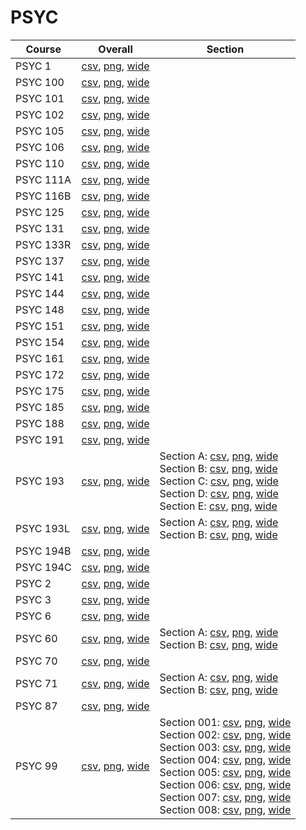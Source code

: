 # PSYC

| Course | Overall | Section |
| ------ | ------- | ------- |
| PSYC 1 | [csv](https://github.com/UCSD-Historical-Enrollment-Data/2023Winter/blob/main/overall/PSYC%201.csv), [png](https://raw.githubusercontent.com/UCSD-Historical-Enrollment-Data/2023Winter/main/plot_overall/PSYC%201.png), [wide](https://raw.githubusercontent.com/UCSD-Historical-Enrollment-Data/2023Winter/main/plot_overall_wide/PSYC%201.png) |  |
| PSYC 100 | [csv](https://github.com/UCSD-Historical-Enrollment-Data/2023Winter/blob/main/overall/PSYC%20100.csv), [png](https://raw.githubusercontent.com/UCSD-Historical-Enrollment-Data/2023Winter/main/plot_overall/PSYC%20100.png), [wide](https://raw.githubusercontent.com/UCSD-Historical-Enrollment-Data/2023Winter/main/plot_overall_wide/PSYC%20100.png) |  |
| PSYC 101 | [csv](https://github.com/UCSD-Historical-Enrollment-Data/2023Winter/blob/main/overall/PSYC%20101.csv), [png](https://raw.githubusercontent.com/UCSD-Historical-Enrollment-Data/2023Winter/main/plot_overall/PSYC%20101.png), [wide](https://raw.githubusercontent.com/UCSD-Historical-Enrollment-Data/2023Winter/main/plot_overall_wide/PSYC%20101.png) |  |
| PSYC 102 | [csv](https://github.com/UCSD-Historical-Enrollment-Data/2023Winter/blob/main/overall/PSYC%20102.csv), [png](https://raw.githubusercontent.com/UCSD-Historical-Enrollment-Data/2023Winter/main/plot_overall/PSYC%20102.png), [wide](https://raw.githubusercontent.com/UCSD-Historical-Enrollment-Data/2023Winter/main/plot_overall_wide/PSYC%20102.png) |  |
| PSYC 105 | [csv](https://github.com/UCSD-Historical-Enrollment-Data/2023Winter/blob/main/overall/PSYC%20105.csv), [png](https://raw.githubusercontent.com/UCSD-Historical-Enrollment-Data/2023Winter/main/plot_overall/PSYC%20105.png), [wide](https://raw.githubusercontent.com/UCSD-Historical-Enrollment-Data/2023Winter/main/plot_overall_wide/PSYC%20105.png) |  |
| PSYC 106 | [csv](https://github.com/UCSD-Historical-Enrollment-Data/2023Winter/blob/main/overall/PSYC%20106.csv), [png](https://raw.githubusercontent.com/UCSD-Historical-Enrollment-Data/2023Winter/main/plot_overall/PSYC%20106.png), [wide](https://raw.githubusercontent.com/UCSD-Historical-Enrollment-Data/2023Winter/main/plot_overall_wide/PSYC%20106.png) |  |
| PSYC 110 | [csv](https://github.com/UCSD-Historical-Enrollment-Data/2023Winter/blob/main/overall/PSYC%20110.csv), [png](https://raw.githubusercontent.com/UCSD-Historical-Enrollment-Data/2023Winter/main/plot_overall/PSYC%20110.png), [wide](https://raw.githubusercontent.com/UCSD-Historical-Enrollment-Data/2023Winter/main/plot_overall_wide/PSYC%20110.png) |  |
| PSYC 111A | [csv](https://github.com/UCSD-Historical-Enrollment-Data/2023Winter/blob/main/overall/PSYC%20111A.csv), [png](https://raw.githubusercontent.com/UCSD-Historical-Enrollment-Data/2023Winter/main/plot_overall/PSYC%20111A.png), [wide](https://raw.githubusercontent.com/UCSD-Historical-Enrollment-Data/2023Winter/main/plot_overall_wide/PSYC%20111A.png) |  |
| PSYC 116B | [csv](https://github.com/UCSD-Historical-Enrollment-Data/2023Winter/blob/main/overall/PSYC%20116B.csv), [png](https://raw.githubusercontent.com/UCSD-Historical-Enrollment-Data/2023Winter/main/plot_overall/PSYC%20116B.png), [wide](https://raw.githubusercontent.com/UCSD-Historical-Enrollment-Data/2023Winter/main/plot_overall_wide/PSYC%20116B.png) |  |
| PSYC 125 | [csv](https://github.com/UCSD-Historical-Enrollment-Data/2023Winter/blob/main/overall/PSYC%20125.csv), [png](https://raw.githubusercontent.com/UCSD-Historical-Enrollment-Data/2023Winter/main/plot_overall/PSYC%20125.png), [wide](https://raw.githubusercontent.com/UCSD-Historical-Enrollment-Data/2023Winter/main/plot_overall_wide/PSYC%20125.png) |  |
| PSYC 131 | [csv](https://github.com/UCSD-Historical-Enrollment-Data/2023Winter/blob/main/overall/PSYC%20131.csv), [png](https://raw.githubusercontent.com/UCSD-Historical-Enrollment-Data/2023Winter/main/plot_overall/PSYC%20131.png), [wide](https://raw.githubusercontent.com/UCSD-Historical-Enrollment-Data/2023Winter/main/plot_overall_wide/PSYC%20131.png) |  |
| PSYC 133R | [csv](https://github.com/UCSD-Historical-Enrollment-Data/2023Winter/blob/main/overall/PSYC%20133R.csv), [png](https://raw.githubusercontent.com/UCSD-Historical-Enrollment-Data/2023Winter/main/plot_overall/PSYC%20133R.png), [wide](https://raw.githubusercontent.com/UCSD-Historical-Enrollment-Data/2023Winter/main/plot_overall_wide/PSYC%20133R.png) |  |
| PSYC 137 | [csv](https://github.com/UCSD-Historical-Enrollment-Data/2023Winter/blob/main/overall/PSYC%20137.csv), [png](https://raw.githubusercontent.com/UCSD-Historical-Enrollment-Data/2023Winter/main/plot_overall/PSYC%20137.png), [wide](https://raw.githubusercontent.com/UCSD-Historical-Enrollment-Data/2023Winter/main/plot_overall_wide/PSYC%20137.png) |  |
| PSYC 141 | [csv](https://github.com/UCSD-Historical-Enrollment-Data/2023Winter/blob/main/overall/PSYC%20141.csv), [png](https://raw.githubusercontent.com/UCSD-Historical-Enrollment-Data/2023Winter/main/plot_overall/PSYC%20141.png), [wide](https://raw.githubusercontent.com/UCSD-Historical-Enrollment-Data/2023Winter/main/plot_overall_wide/PSYC%20141.png) |  |
| PSYC 144 | [csv](https://github.com/UCSD-Historical-Enrollment-Data/2023Winter/blob/main/overall/PSYC%20144.csv), [png](https://raw.githubusercontent.com/UCSD-Historical-Enrollment-Data/2023Winter/main/plot_overall/PSYC%20144.png), [wide](https://raw.githubusercontent.com/UCSD-Historical-Enrollment-Data/2023Winter/main/plot_overall_wide/PSYC%20144.png) |  |
| PSYC 148 | [csv](https://github.com/UCSD-Historical-Enrollment-Data/2023Winter/blob/main/overall/PSYC%20148.csv), [png](https://raw.githubusercontent.com/UCSD-Historical-Enrollment-Data/2023Winter/main/plot_overall/PSYC%20148.png), [wide](https://raw.githubusercontent.com/UCSD-Historical-Enrollment-Data/2023Winter/main/plot_overall_wide/PSYC%20148.png) |  |
| PSYC 151 | [csv](https://github.com/UCSD-Historical-Enrollment-Data/2023Winter/blob/main/overall/PSYC%20151.csv), [png](https://raw.githubusercontent.com/UCSD-Historical-Enrollment-Data/2023Winter/main/plot_overall/PSYC%20151.png), [wide](https://raw.githubusercontent.com/UCSD-Historical-Enrollment-Data/2023Winter/main/plot_overall_wide/PSYC%20151.png) |  |
| PSYC 154 | [csv](https://github.com/UCSD-Historical-Enrollment-Data/2023Winter/blob/main/overall/PSYC%20154.csv), [png](https://raw.githubusercontent.com/UCSD-Historical-Enrollment-Data/2023Winter/main/plot_overall/PSYC%20154.png), [wide](https://raw.githubusercontent.com/UCSD-Historical-Enrollment-Data/2023Winter/main/plot_overall_wide/PSYC%20154.png) |  |
| PSYC 161 | [csv](https://github.com/UCSD-Historical-Enrollment-Data/2023Winter/blob/main/overall/PSYC%20161.csv), [png](https://raw.githubusercontent.com/UCSD-Historical-Enrollment-Data/2023Winter/main/plot_overall/PSYC%20161.png), [wide](https://raw.githubusercontent.com/UCSD-Historical-Enrollment-Data/2023Winter/main/plot_overall_wide/PSYC%20161.png) |  |
| PSYC 172 | [csv](https://github.com/UCSD-Historical-Enrollment-Data/2023Winter/blob/main/overall/PSYC%20172.csv), [png](https://raw.githubusercontent.com/UCSD-Historical-Enrollment-Data/2023Winter/main/plot_overall/PSYC%20172.png), [wide](https://raw.githubusercontent.com/UCSD-Historical-Enrollment-Data/2023Winter/main/plot_overall_wide/PSYC%20172.png) |  |
| PSYC 175 | [csv](https://github.com/UCSD-Historical-Enrollment-Data/2023Winter/blob/main/overall/PSYC%20175.csv), [png](https://raw.githubusercontent.com/UCSD-Historical-Enrollment-Data/2023Winter/main/plot_overall/PSYC%20175.png), [wide](https://raw.githubusercontent.com/UCSD-Historical-Enrollment-Data/2023Winter/main/plot_overall_wide/PSYC%20175.png) |  |
| PSYC 185 | [csv](https://github.com/UCSD-Historical-Enrollment-Data/2023Winter/blob/main/overall/PSYC%20185.csv), [png](https://raw.githubusercontent.com/UCSD-Historical-Enrollment-Data/2023Winter/main/plot_overall/PSYC%20185.png), [wide](https://raw.githubusercontent.com/UCSD-Historical-Enrollment-Data/2023Winter/main/plot_overall_wide/PSYC%20185.png) |  |
| PSYC 188 | [csv](https://github.com/UCSD-Historical-Enrollment-Data/2023Winter/blob/main/overall/PSYC%20188.csv), [png](https://raw.githubusercontent.com/UCSD-Historical-Enrollment-Data/2023Winter/main/plot_overall/PSYC%20188.png), [wide](https://raw.githubusercontent.com/UCSD-Historical-Enrollment-Data/2023Winter/main/plot_overall_wide/PSYC%20188.png) |  |
| PSYC 191 | [csv](https://github.com/UCSD-Historical-Enrollment-Data/2023Winter/blob/main/overall/PSYC%20191.csv), [png](https://raw.githubusercontent.com/UCSD-Historical-Enrollment-Data/2023Winter/main/plot_overall/PSYC%20191.png), [wide](https://raw.githubusercontent.com/UCSD-Historical-Enrollment-Data/2023Winter/main/plot_overall_wide/PSYC%20191.png) |  |
| PSYC 193 | [csv](https://github.com/UCSD-Historical-Enrollment-Data/2023Winter/blob/main/overall/PSYC%20193.csv), [png](https://raw.githubusercontent.com/UCSD-Historical-Enrollment-Data/2023Winter/main/plot_overall/PSYC%20193.png), [wide](https://raw.githubusercontent.com/UCSD-Historical-Enrollment-Data/2023Winter/main/plot_overall_wide/PSYC%20193.png) | Section A: [csv](https://github.com/UCSD-Historical-Enrollment-Data/2023Winter/blob/main/section/PSYC%20193_A.csv), [png](https://raw.githubusercontent.com/UCSD-Historical-Enrollment-Data/2023Winter/main/plot_section/PSYC%20193_A.png), [wide](https://raw.githubusercontent.com/UCSD-Historical-Enrollment-Data/2023Winter/main/plot_section_wide/PSYC%20193_A.png)<br>Section B: [csv](https://github.com/UCSD-Historical-Enrollment-Data/2023Winter/blob/main/section/PSYC%20193_B.csv), [png](https://raw.githubusercontent.com/UCSD-Historical-Enrollment-Data/2023Winter/main/plot_section/PSYC%20193_B.png), [wide](https://raw.githubusercontent.com/UCSD-Historical-Enrollment-Data/2023Winter/main/plot_section_wide/PSYC%20193_B.png)<br>Section C: [csv](https://github.com/UCSD-Historical-Enrollment-Data/2023Winter/blob/main/section/PSYC%20193_C.csv), [png](https://raw.githubusercontent.com/UCSD-Historical-Enrollment-Data/2023Winter/main/plot_section/PSYC%20193_C.png), [wide](https://raw.githubusercontent.com/UCSD-Historical-Enrollment-Data/2023Winter/main/plot_section_wide/PSYC%20193_C.png)<br>Section D: [csv](https://github.com/UCSD-Historical-Enrollment-Data/2023Winter/blob/main/section/PSYC%20193_D.csv), [png](https://raw.githubusercontent.com/UCSD-Historical-Enrollment-Data/2023Winter/main/plot_section/PSYC%20193_D.png), [wide](https://raw.githubusercontent.com/UCSD-Historical-Enrollment-Data/2023Winter/main/plot_section_wide/PSYC%20193_D.png)<br>Section E: [csv](https://github.com/UCSD-Historical-Enrollment-Data/2023Winter/blob/main/section/PSYC%20193_E.csv), [png](https://raw.githubusercontent.com/UCSD-Historical-Enrollment-Data/2023Winter/main/plot_section/PSYC%20193_E.png), [wide](https://raw.githubusercontent.com/UCSD-Historical-Enrollment-Data/2023Winter/main/plot_section_wide/PSYC%20193_E.png) |
| PSYC 193L | [csv](https://github.com/UCSD-Historical-Enrollment-Data/2023Winter/blob/main/overall/PSYC%20193L.csv), [png](https://raw.githubusercontent.com/UCSD-Historical-Enrollment-Data/2023Winter/main/plot_overall/PSYC%20193L.png), [wide](https://raw.githubusercontent.com/UCSD-Historical-Enrollment-Data/2023Winter/main/plot_overall_wide/PSYC%20193L.png) | Section A: [csv](https://github.com/UCSD-Historical-Enrollment-Data/2023Winter/blob/main/section/PSYC%20193L_A.csv), [png](https://raw.githubusercontent.com/UCSD-Historical-Enrollment-Data/2023Winter/main/plot_section/PSYC%20193L_A.png), [wide](https://raw.githubusercontent.com/UCSD-Historical-Enrollment-Data/2023Winter/main/plot_section_wide/PSYC%20193L_A.png)<br>Section B: [csv](https://github.com/UCSD-Historical-Enrollment-Data/2023Winter/blob/main/section/PSYC%20193L_B.csv), [png](https://raw.githubusercontent.com/UCSD-Historical-Enrollment-Data/2023Winter/main/plot_section/PSYC%20193L_B.png), [wide](https://raw.githubusercontent.com/UCSD-Historical-Enrollment-Data/2023Winter/main/plot_section_wide/PSYC%20193L_B.png) |
| PSYC 194B | [csv](https://github.com/UCSD-Historical-Enrollment-Data/2023Winter/blob/main/overall/PSYC%20194B.csv), [png](https://raw.githubusercontent.com/UCSD-Historical-Enrollment-Data/2023Winter/main/plot_overall/PSYC%20194B.png), [wide](https://raw.githubusercontent.com/UCSD-Historical-Enrollment-Data/2023Winter/main/plot_overall_wide/PSYC%20194B.png) |  |
| PSYC 194C | [csv](https://github.com/UCSD-Historical-Enrollment-Data/2023Winter/blob/main/overall/PSYC%20194C.csv), [png](https://raw.githubusercontent.com/UCSD-Historical-Enrollment-Data/2023Winter/main/plot_overall/PSYC%20194C.png), [wide](https://raw.githubusercontent.com/UCSD-Historical-Enrollment-Data/2023Winter/main/plot_overall_wide/PSYC%20194C.png) |  |
| PSYC 2 | [csv](https://github.com/UCSD-Historical-Enrollment-Data/2023Winter/blob/main/overall/PSYC%202.csv), [png](https://raw.githubusercontent.com/UCSD-Historical-Enrollment-Data/2023Winter/main/plot_overall/PSYC%202.png), [wide](https://raw.githubusercontent.com/UCSD-Historical-Enrollment-Data/2023Winter/main/plot_overall_wide/PSYC%202.png) |  |
| PSYC 3 | [csv](https://github.com/UCSD-Historical-Enrollment-Data/2023Winter/blob/main/overall/PSYC%203.csv), [png](https://raw.githubusercontent.com/UCSD-Historical-Enrollment-Data/2023Winter/main/plot_overall/PSYC%203.png), [wide](https://raw.githubusercontent.com/UCSD-Historical-Enrollment-Data/2023Winter/main/plot_overall_wide/PSYC%203.png) |  |
| PSYC 6 | [csv](https://github.com/UCSD-Historical-Enrollment-Data/2023Winter/blob/main/overall/PSYC%206.csv), [png](https://raw.githubusercontent.com/UCSD-Historical-Enrollment-Data/2023Winter/main/plot_overall/PSYC%206.png), [wide](https://raw.githubusercontent.com/UCSD-Historical-Enrollment-Data/2023Winter/main/plot_overall_wide/PSYC%206.png) |  |
| PSYC 60 | [csv](https://github.com/UCSD-Historical-Enrollment-Data/2023Winter/blob/main/overall/PSYC%2060.csv), [png](https://raw.githubusercontent.com/UCSD-Historical-Enrollment-Data/2023Winter/main/plot_overall/PSYC%2060.png), [wide](https://raw.githubusercontent.com/UCSD-Historical-Enrollment-Data/2023Winter/main/plot_overall_wide/PSYC%2060.png) | Section A: [csv](https://github.com/UCSD-Historical-Enrollment-Data/2023Winter/blob/main/section/PSYC%2060_A.csv), [png](https://raw.githubusercontent.com/UCSD-Historical-Enrollment-Data/2023Winter/main/plot_section/PSYC%2060_A.png), [wide](https://raw.githubusercontent.com/UCSD-Historical-Enrollment-Data/2023Winter/main/plot_section_wide/PSYC%2060_A.png)<br>Section B: [csv](https://github.com/UCSD-Historical-Enrollment-Data/2023Winter/blob/main/section/PSYC%2060_B.csv), [png](https://raw.githubusercontent.com/UCSD-Historical-Enrollment-Data/2023Winter/main/plot_section/PSYC%2060_B.png), [wide](https://raw.githubusercontent.com/UCSD-Historical-Enrollment-Data/2023Winter/main/plot_section_wide/PSYC%2060_B.png) |
| PSYC 70 | [csv](https://github.com/UCSD-Historical-Enrollment-Data/2023Winter/blob/main/overall/PSYC%2070.csv), [png](https://raw.githubusercontent.com/UCSD-Historical-Enrollment-Data/2023Winter/main/plot_overall/PSYC%2070.png), [wide](https://raw.githubusercontent.com/UCSD-Historical-Enrollment-Data/2023Winter/main/plot_overall_wide/PSYC%2070.png) |  |
| PSYC 71 | [csv](https://github.com/UCSD-Historical-Enrollment-Data/2023Winter/blob/main/overall/PSYC%2071.csv), [png](https://raw.githubusercontent.com/UCSD-Historical-Enrollment-Data/2023Winter/main/plot_overall/PSYC%2071.png), [wide](https://raw.githubusercontent.com/UCSD-Historical-Enrollment-Data/2023Winter/main/plot_overall_wide/PSYC%2071.png) | Section A: [csv](https://github.com/UCSD-Historical-Enrollment-Data/2023Winter/blob/main/section/PSYC%2071_A.csv), [png](https://raw.githubusercontent.com/UCSD-Historical-Enrollment-Data/2023Winter/main/plot_section/PSYC%2071_A.png), [wide](https://raw.githubusercontent.com/UCSD-Historical-Enrollment-Data/2023Winter/main/plot_section_wide/PSYC%2071_A.png)<br>Section B: [csv](https://github.com/UCSD-Historical-Enrollment-Data/2023Winter/blob/main/section/PSYC%2071_B.csv), [png](https://raw.githubusercontent.com/UCSD-Historical-Enrollment-Data/2023Winter/main/plot_section/PSYC%2071_B.png), [wide](https://raw.githubusercontent.com/UCSD-Historical-Enrollment-Data/2023Winter/main/plot_section_wide/PSYC%2071_B.png) |
| PSYC 87 | [csv](https://github.com/UCSD-Historical-Enrollment-Data/2023Winter/blob/main/overall/PSYC%2087.csv), [png](https://raw.githubusercontent.com/UCSD-Historical-Enrollment-Data/2023Winter/main/plot_overall/PSYC%2087.png), [wide](https://raw.githubusercontent.com/UCSD-Historical-Enrollment-Data/2023Winter/main/plot_overall_wide/PSYC%2087.png) |  |
| PSYC 99 | [csv](https://github.com/UCSD-Historical-Enrollment-Data/2023Winter/blob/main/overall/PSYC%2099.csv), [png](https://raw.githubusercontent.com/UCSD-Historical-Enrollment-Data/2023Winter/main/plot_overall/PSYC%2099.png), [wide](https://raw.githubusercontent.com/UCSD-Historical-Enrollment-Data/2023Winter/main/plot_overall_wide/PSYC%2099.png) | Section 001: [csv](https://github.com/UCSD-Historical-Enrollment-Data/2023Winter/blob/main/section/PSYC%2099_001.csv), [png](https://raw.githubusercontent.com/UCSD-Historical-Enrollment-Data/2023Winter/main/plot_section/PSYC%2099_001.png), [wide](https://raw.githubusercontent.com/UCSD-Historical-Enrollment-Data/2023Winter/main/plot_section_wide/PSYC%2099_001.png)<br>Section 002: [csv](https://github.com/UCSD-Historical-Enrollment-Data/2023Winter/blob/main/section/PSYC%2099_002.csv), [png](https://raw.githubusercontent.com/UCSD-Historical-Enrollment-Data/2023Winter/main/plot_section/PSYC%2099_002.png), [wide](https://raw.githubusercontent.com/UCSD-Historical-Enrollment-Data/2023Winter/main/plot_section_wide/PSYC%2099_002.png)<br>Section 003: [csv](https://github.com/UCSD-Historical-Enrollment-Data/2023Winter/blob/main/section/PSYC%2099_003.csv), [png](https://raw.githubusercontent.com/UCSD-Historical-Enrollment-Data/2023Winter/main/plot_section/PSYC%2099_003.png), [wide](https://raw.githubusercontent.com/UCSD-Historical-Enrollment-Data/2023Winter/main/plot_section_wide/PSYC%2099_003.png)<br>Section 004: [csv](https://github.com/UCSD-Historical-Enrollment-Data/2023Winter/blob/main/section/PSYC%2099_004.csv), [png](https://raw.githubusercontent.com/UCSD-Historical-Enrollment-Data/2023Winter/main/plot_section/PSYC%2099_004.png), [wide](https://raw.githubusercontent.com/UCSD-Historical-Enrollment-Data/2023Winter/main/plot_section_wide/PSYC%2099_004.png)<br>Section 005: [csv](https://github.com/UCSD-Historical-Enrollment-Data/2023Winter/blob/main/section/PSYC%2099_005.csv), [png](https://raw.githubusercontent.com/UCSD-Historical-Enrollment-Data/2023Winter/main/plot_section/PSYC%2099_005.png), [wide](https://raw.githubusercontent.com/UCSD-Historical-Enrollment-Data/2023Winter/main/plot_section_wide/PSYC%2099_005.png)<br>Section 006: [csv](https://github.com/UCSD-Historical-Enrollment-Data/2023Winter/blob/main/section/PSYC%2099_006.csv), [png](https://raw.githubusercontent.com/UCSD-Historical-Enrollment-Data/2023Winter/main/plot_section/PSYC%2099_006.png), [wide](https://raw.githubusercontent.com/UCSD-Historical-Enrollment-Data/2023Winter/main/plot_section_wide/PSYC%2099_006.png)<br>Section 007: [csv](https://github.com/UCSD-Historical-Enrollment-Data/2023Winter/blob/main/section/PSYC%2099_007.csv), [png](https://raw.githubusercontent.com/UCSD-Historical-Enrollment-Data/2023Winter/main/plot_section/PSYC%2099_007.png), [wide](https://raw.githubusercontent.com/UCSD-Historical-Enrollment-Data/2023Winter/main/plot_section_wide/PSYC%2099_007.png)<br>Section 008: [csv](https://github.com/UCSD-Historical-Enrollment-Data/2023Winter/blob/main/section/PSYC%2099_008.csv), [png](https://raw.githubusercontent.com/UCSD-Historical-Enrollment-Data/2023Winter/main/plot_section/PSYC%2099_008.png), [wide](https://raw.githubusercontent.com/UCSD-Historical-Enrollment-Data/2023Winter/main/plot_section_wide/PSYC%2099_008.png) |
